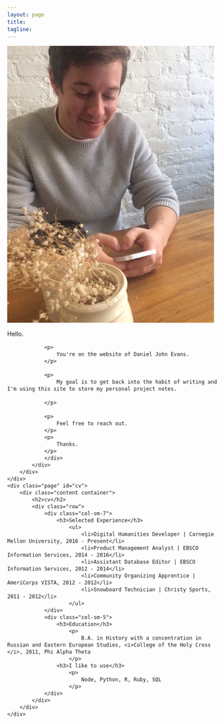 ```yaml
---
layout: page
title:
tagline:
---
```


<div class="main">
    <div class="page" id="about">
        <div class="content container-fluid">
            <div class="row">
                <div class="col-sm-2">
                    <img class="img-circle" src="/assets/62612.jpeg" alt="danieljevans">
                </div>
                <div class="col-sm-6">
                <p>
                    Hello.
                </p>

                <p>
                    You're on the website of Daniel John Evans.
                </p>

                <p>
                    My goal is to get back into the habit of writing and I'm using this site to store my personal project notes.

                </p>

                <p>
                    Feel free to reach out.
                </p>
                <p>
                    Thanks.
                </p>
                </div>
            </div>
        </div>
    </div>
    <div class="page" id="cv">
        <div class="content container">
            <h2>cv</h2>
            <div class="row">
                <div class="col-sm-7">
                    <h3>Selected Experience</h3>
                        <ul>
                            <li>Digital Humanities Developer | Carnegie Mellon University, 2016 - Present</li>
                            <li>Product Management Analyst | EBSCO Information Services, 2014 - 2016</li>
                            <li>Assistant Database Editor | EBSCO Information Services, 2012 - 2014</li>
                            <li>Community Organizing Apprentice | AmeriCorps VISTA, 2012 - 2012</li>
                            <li>Snowboard Technician | Christy Sports, 2011 - 2012</li>
                        </ul>
                </div>
                <div class="col-sm-5">
                    <h3>Education</h3>
                        <p>
                            B.A. in History with a concentration in Russian and Eastern European Studies, <i>College of the Holy Cross </i>, 2011, Phi Alpha Theta
                        </p>
                    <h3>I like to use</h3>
                        <p>
                            Node, Python, R, Ruby, SQL
                        </p>
                </div>
            </div>
        </div>
    </div>
